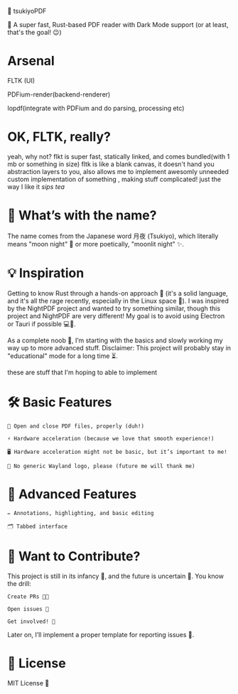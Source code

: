 🌙 tsukiyoPDF

🚀 A super fast, Rust-based PDF reader with Dark Mode support (or at least, that's the goal! 😉)

# Arsenal
FLTK (UI)

PDFium-render(backend-renderer)

lopdf(integrate with PDFium and do parsing, processing etc)

# OK, FLTK, really?
yeah, why not?
flkt is super fast, statically linked, and comes bundled(with 1 mb or something in size)
fltk is like a blank canvas, it doesn't hand you abstraction layers to you, also allows me
to implement awesomly unneeded custom implementation of something , making stuff complicated!
just the way I like it *sips tea*

# 🤔 What’s with the name?

The name comes from the Japanese word 月夜 (Tsukiyo), which literally means "moon night" 🌙 or more poetically, "moonlit night" ✨.

# 💡 Inspiration

Getting to know Rust through a hands-on approach 🦀 (it's a solid language, and it's all the rage recently, especially in the Linux space 🐧).
I was inspired by the NightPDF project and wanted to try something similar, though this project and NightPDF are very different!
My goal is to avoid using Electron or Tauri if possible 💻🚫.

As a complete noob 🍼, I’m starting with the basics and slowly working my way up to more advanced stuff.
Disclaimer: This project will probably stay in "educational" mode for a long time ⏳.

these are stuff that I'm hoping to able to implement
# 🛠️ Basic Features

    📂 Open and close PDF files, properly (duh!)

    ⚡ Hardware acceleration (because we love that smooth experience!)

    🖥️ Hardware acceleration might not be basic, but it’s important to me!

    🚫 No generic Wayland logo, please (future me will thank me)
    

# 🚀 Advanced Features

    ✏️ Annotations, highlighting, and basic editing

    🗂️ Tabbed interface

# 🤝 Want to Contribute?

This project is still in its infancy 🐣, and the future is uncertain 🔮.
You know the drill:

    Create PRs 🧑‍💻

    Open issues 💬

    Get involved! 🙌

Later on, I’ll implement a proper template for reporting issues 📑.

# 📜 License

MIT License 📝
